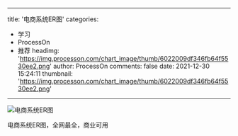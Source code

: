 
---
title: '电商系统ER图'
categories: 
 - 学习
 - ProcessOn
 - 推荐
headimg: 'https://img.processon.com/chart_image/thumb/6022009df346fb64f5530ee2.png'
author: ProcessOn
comments: false
date: 2021-12-30 15:24:11
thumbnail: 'https://img.processon.com/chart_image/thumb/6022009df346fb64f5530ee2.png'
---

<div>   
<img class="thumb" alt="电商系统ER图" src="https://img.processon.com/chart_image/thumb/6022009df346fb64f5530ee2.png" referrerpolicy="no-referrer">
<p>电商系统ER图，全网最全，商业可用</p>  
</div>
            